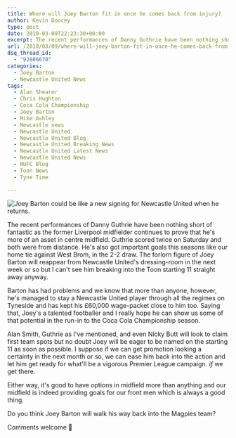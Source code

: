 ```yaml
---
title: Where will Joey Barton fit in once he comes back from injury?
author: Kevin Doocey
type: post
date: 2010-03-09T22:23:30+00:00
excerpt: The recent performances of Danny Guthrie have been nothing short..
url: /2010/03/09/where-will-joey-barton-fit-in-once-he-comes-back-from-injury/
dsq_thread_id:
  - "92806670"
categories:
  - Joey Barton
  - Newcastle United News
tags:
  - Alan Shearer
  - Chris Hughton
  - Coca Cola Championship
  - Joey Barton
  - Mike Ashley
  - Newcastle news
  - Newcastle United
  - Newcastle United Blog
  - Newcastle United Breaking News
  - Newcastle United Latest News
  - Newcastle United News
  - NUFC Blog
  - Toon News
  - Tyne Time

---
```

![Joey Barton could be like a new signing for Newcastle United when he returns.](http://static.guim.co.uk/sys-images/Football/Pix/pictures/2010/1/1/1262352528570/Joey-Barton-001.jpg)

The recent performances of Danny Guthrie have been nothing short of fantastic as the former Liverpool midfielder continues to prove that he's more of an asset in centre midfield. Guthrie scored twice on Saturday and both were from distance. He's also got important goals this seasons like our home tie against West Brom, in the 2-2 draw. The forlorn figure of Joey Barton will  reappear from Newcastle United's dressing-room in the next week or so but I can't see him breaking into the Toon starting 11 straight away anyway.

Barton has had problems and we know that more than anyone, however, he's managed to stay a Newcastle United player through all the regimes on Tyneside and has kept his £60,000 wage-packet close to him too. Saying that, Joey's a talented footballer and I really hope he can show us some of that potential in the run-in to the Coca Cola Championship season.

Alan Smith, Guthrie as I've mentioned, and even Nicky Butt will look to claim first team spots but no doubt Joey will be eager to be named on the starting 11 as soon as possible. I suppose if we can get promotion looking a certainty in the next month or so, we can ease him back into the action and let him get ready for what'll be a vigorous Premier League campaign. *if* we get there.

Either way, it's good to have options in midfield more than anything and our midfield is indeed providing goals for our front men which is always a good thing.

Do you think Joey Barton will walk his way back into the Magpies team?

Comments welcome 🙂

